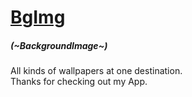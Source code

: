# [BgImg](https://bgimg.netlify.app/)
##### (~BackgroundImage~)
All kinds of wallpapers at one destination.
<br />
Thanks for checking out my App.
